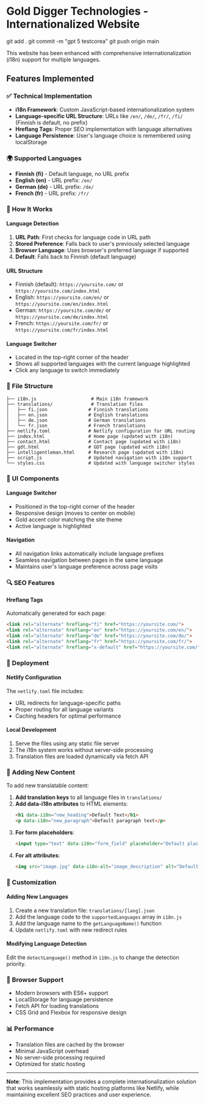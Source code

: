 # Gold Digger Technologies - Internationalized Website

git add .
git commit -m "gpt 5 testcorea" 
git push origin main


This website has been enhanced with comprehensive internationalization (i18n) support for multiple languages.

## Features Implemented

### ✅ Technical Implementation
- **i18n Framework**: Custom JavaScript-based internationalization system
- **Language-specific URL Structure**: URLs like `/en/`, `/de/`, `/fr/`, `/fi/` (Finnish is default, no prefix)
- **Hreflang Tags**: Proper SEO implementation with language alternatives
- **Language Persistence**: User's language choice is remembered using localStorage

### 🌍 Supported Languages
- **Finnish (fi)** - Default language, no URL prefix
- **English (en)** - URL prefix: `/en/`
- **German (de)** - URL prefix: `/de/`
- **French (fr)** - URL prefix: `/fr/`

### 🔧 How It Works

#### Language Detection
1. **URL Path**: First checks for language code in URL path
2. **Stored Preference**: Falls back to user's previously selected language
3. **Browser Language**: Uses browser's preferred language if supported
4. **Default**: Falls back to Finnish (default language)

#### URL Structure
- Finnish (default): `https://yoursite.com/` or `https://yoursite.com/index.html`
- English: `https://yoursite.com/en/` or `https://yoursite.com/en/index.html`
- German: `https://yoursite.com/de/` or `https://yoursite.com/de/index.html`
- French: `https://yoursite.com/fr/` or `https://yoursite.com/fr/index.html`

#### Language Switcher
- Located in the top-right corner of the header
- Shows all supported languages with the current language highlighted
- Click any language to switch immediately

### 📁 File Structure

```
├── i18n.js                    # Main i18n framework
├── translations/              # Translation files
│   ├── fi.json               # Finnish translations
│   ├── en.json               # English translations
│   ├── de.json               # German translations
│   └── fr.json               # French translations
├── netlify.toml              # Netlify configuration for URL routing
├── index.html                # Home page (updated with i18n)
├── contact.html              # Contact page (updated with i18n)
├── gdt.html                  # GDT page (updated with i18n)
├── intelligentleman.html     # Research page (updated with i18n)
├── script.js                 # Updated navigation with i18n support
└── styles.css                # Updated with language switcher styles
```

### 🎨 UI Components

#### Language Switcher
- Positioned in the top-right corner of the header
- Responsive design (moves to center on mobile)
- Gold accent color matching the site theme
- Active language is highlighted

#### Navigation
- All navigation links automatically include language prefixes
- Seamless navigation between pages in the same language
- Maintains user's language preference across page visits

### 🔍 SEO Features

#### Hreflang Tags
Automatically generated for each page:
```html
<link rel="alternate" hreflang="fi" href="https://yoursite.com/">
<link rel="alternate" hreflang="en" href="https://yoursite.com/en/">
<link rel="alternate" hreflang="de" href="https://yoursite.com/de/">
<link rel="alternate" hreflang="fr" href="https://yoursite.com/fr/">
<link rel="alternate" hreflang="x-default" href="https://yoursite.com/">
```

### 🚀 Deployment

#### Netlify Configuration
The `netlify.toml` file includes:
- URL redirects for language-specific paths
- Proper routing for all language variants
- Caching headers for optimal performance

#### Local Development
1. Serve the files using any static file server
2. The i18n system works without server-side processing
3. Translation files are loaded dynamically via fetch API

### 📝 Adding New Content

To add new translatable content:

1. **Add translation keys** to all language files in `translations/`
2. **Add data-i18n attributes** to HTML elements:
   ```html
   <h1 data-i18n="new_heading">Default Text</h1>
   <p data-i18n="new_paragraph">Default paragraph text</p>
   ```
3. **For form placeholders**:
   ```html
   <input type="text" data-i18n="form_field" placeholder="Default placeholder">
   ```
4. **For alt attributes**:
   ```html
   <img src="image.jpg" data-i18n-alt="image_description" alt="Default alt text">
   ```

### 🔧 Customization

#### Adding New Languages
1. Create a new translation file: `translations/[lang].json`
2. Add the language code to the `supportedLanguages` array in `i18n.js`
3. Add the language name to the `getLanguageName()` function
4. Update `netlify.toml` with new redirect rules

#### Modifying Language Detection
Edit the `detectLanguage()` method in `i18n.js` to change the detection priority.

### 🎯 Browser Support
- Modern browsers with ES6+ support
- LocalStorage for language persistence
- Fetch API for loading translations
- CSS Grid and Flexbox for responsive design

### 📊 Performance
- Translation files are cached by the browser
- Minimal JavaScript overhead
- No server-side processing required
- Optimized for static hosting

---

**Note**: This implementation provides a complete internationalization solution that works seamlessly with static hosting platforms like Netlify, while maintaining excellent SEO practices and user experience. 